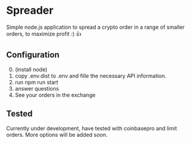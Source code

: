 # Spreader

Simple node.js application to spread a crypto order in a range of smaller orders, to maximize profit :) 👍

## Configuration

0. (install node)
1. copy .env.dist to .env and fille the necessary API information. 
2. run npm run start
3. answer questions 
4. See your orders in the exchange


## Tested

Currently under development, have tested with coinbasepro and limit orders. More options will be added soon. 
